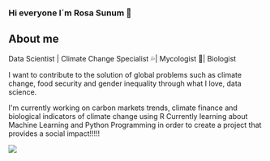 ### Hi everyone I´m Rosa Sunum  👋

## About me
Data Scientist | Climate Change Specialist 💦| Mycologist 🍄| Biologist

I want to contribute to the solution of global problems such as climate change, food security and gender inequality through what I love, data science.

I'm currently working on carbon markets trends, climate finance and biological indicators of climate change using R
Currently learning about Machine Learning and Python Programming in order to create a project that provides a social impact!!!!!

<img src = "https://www.hqwalls.com/wp-content/uploads/2013/06/Exquisite-mushroom-wallpaper-1920x1200.jpg"> 



